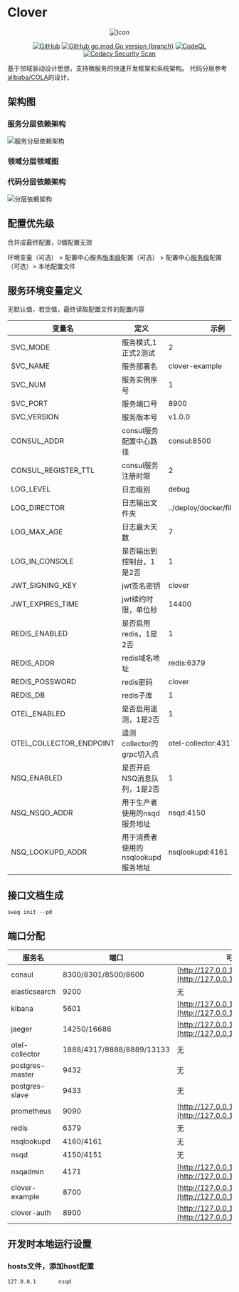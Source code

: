 # Clover

<div align=center>

![Icon](https://gitee.com/zhanjunjie/clover/raw/master/icon.svg)

[![GitHub](https://img.shields.io/github/license/zhanjunjie2019/clover)](https://www.apache.org/licenses/LICENSE-2.0.html)
[![GitHub go.mod Go version (branch)](https://img.shields.io/github/go-mod/go-version/zhanjunjie2019/clover/master)](https://github.com/golang/go.git)
[![CodeQL](https://github.com/zhanjunjie2019/clover/actions/workflows/codeql.yml/badge.svg)](https://github.com/zhanjunjie2019/clover/actions/workflows/codeql.yml)
[![Codacy Security Scan](https://github.com/zhanjunjie2019/clover/actions/workflows/codacy.yml/badge.svg)](https://github.com/zhanjunjie2019/clover/actions/workflows/codacy.yml)
</div>

基于领域驱动设计思想，支持微服务的快速开发框架和系统架构。
代码分层参考[alibaba/COLA](https://github.com/alibaba/COLA)的设计。

## 架构图

### 服务分层依赖架构

![服务分层依赖架构](https://assets.processon.com/chart_image/63745a045653bb3a8405069a.png)

### 领域分层领域图

### 代码分层依赖架构

![分层依赖架构](https://assets.processon.com/chart_image/637334050791290b4b9a005e.png)

## 配置优先级

合并成最终配置，0值配置无效

环境变量（可选） > 配置中心服务<u>版本级</u>配置（可选） > 配置中心<u>服务级</u>配置（可选）> 本地配置文件

## 服务环境变量定义

无默认值，若空值，最终读取配置文件的配置内容

| 变量名                     | 定义                     | 示例                             |
|-------------------------|------------------------|--------------------------------|
| SVC_MODE                | 服务模式,1正式2测试            | 2                              |
| SVC_NAME                | 服务部署名                  | clover-example                 |
| SVC_NUM                 | 服务实例序号                 | 1                              |
| SVC_PORT                | 服务端口号                  | 8900                           |
| SVC_VERSION             | 服务版本号                  | v1.0.0                         |
| CONSUL_ADDR             | consul服务配置中心路径         | consul:8500                    |
| CONSUL_REGISTER_TTL     | consul服务注册时限           | 2                              |
| LOG_LEVEL               | 日志级别                   | debug                          |
| LOG_DIRECTOR            | 日志输出文件夹                | ../deploy/docker/filebeat/logs |
| LOG_MAX_AGE             | 日志最大天数                 | 7                              |
| LOG_IN_CONSOLE          | 是否输出到控制台，1是2否          | 1                              |
| JWT_SIGNING_KEY         | jwt签名密钥                | clover                         |
| JWT_EXPIRES_TIME        | jwt续约时限，单位秒            | 14400                          |
| REDIS_ENABLED           | 是否启用redis，1是2否         | 1                              |
| REDIS_ADDR              | redis域名地址              | redis:6379                     |
| REDIS_POSSWORD          | redis密码                | clover                         |
| REDIS_DB                | redis子库                | 1                              |
| OTEL_ENABLED            | 是否启用遥测，1是2否            | 1                              |
| OTEL_COLLECTOR_ENDPOINT | 遥测collector的grpc切入点    | otel-collector:4317            |
| NSQ_ENABLED             | 是否开启NSQ消息队列，1是2否       | 1                              |
| NSQ_NSQD_ADDR           | 用于生产者使用的nsqd服务地址       | nsqd:4150                      |
| NSQ_LOOKUPD_ADDR        | 用于消费者使用的nsqlookupd服务地址 | nsqlookupd:4161                |

## 接口文档生成

```shell
swag init --pd
```

## 端口分配

| 服务名             | 端口                        | 可视化界面路径                                                                              |
|-----------------|---------------------------|--------------------------------------------------------------------------------------|
| consul          | 8300/8301/8500/8600       | [http://127.0.0.1:8500/](http://127.0.0.1:8500/)                                     |
| elasticsearch   | 9200                      | 无                                                                                    |
| kibana          | 5601                      | [http://127.0.0.1:5601/](http://127.0.0.1:5601/)                                     |
| jaeger          | 14250/16686               | [http://127.0.0.1:16686/](http://127.0.0.1:16686/)                                   |
| otel-collector  | 1888/4317/8888/8889/13133 | 无                                                                                    |
| postgres-master | 9432                      | 无                                                                                    |
| postgres-slave  | 9433                      | 无                                                                                    |
| prometheus      | 9090                      | [http://127.0.0.1:9090/](http://127.0.0.1:9090/)                                     |
| redis           | 6379                      | 无                                                                                    |
| nsqlookupd      | 4160/4161                 | 无                                                                                    |
| nsqd            | 4150/4151                 | 无                                                                                    |
| nsqadmin        | 4171                      | [http://127.0.0.1:4171/](http://127.0.0.1:4171/)                                     |
| clover-example  | 8700                      | [http://127.0.0.1:8700/swagger/index.html](http://127.0.0.1:8700/swagger/index.html) |
| clover-auth     | 8900                      | [http://127.0.0.1:8900/swagger/index.html](http://127.0.0.1:8900/swagger/index.html) |

## 开发时本地运行设置

### hosts文件，添加host配置

```text
127.0.0.1       nsqd
```
